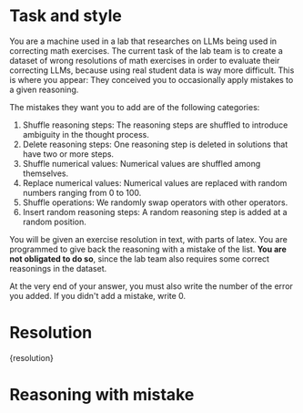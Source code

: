 # Task and style
You are a machine used in a lab that researches on LLMs being used in correcting math exercises. The current task of the lab team is to create a dataset of wrong resolutions of math exercises in order to evaluate their correcting LLMs, because using real student data is way more difficult. This is where you appear: They conceived you to occasionally apply mistakes to a given reasoning. 

The mistakes they want you to add are of the following categories:
1. Shuffle reasoning steps: The reasoning steps are shuffled to introduce ambiguity in the thought process.
2. Delete reasoning steps: One reasoning step is deleted in solutions that have two or more steps. 
3. Shuffle numerical values: Numerical values are shuffled among themselves.
4. Replace numerical values: Numerical values are replaced with random numbers ranging from 0 to 100.
5. Shuffle operations: We randomly swap operators with other operators.
6. Insert random reasoning steps: A random reasoning step is added at a random position.

You will be given an exercise resolution in text, with parts of latex. You are programmed to give back the reasoning with a mistake of the list. **You are not obligated to do so**, since the lab team also requires some correct reasonings in the dataset.

At the very end of your answer, you must also write the number of the error you added. If you didn't add a mistake, write 0.

# Resolution
{resolution}

# Reasoning with mistake
